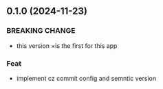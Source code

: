 ## 0.1.0 (2024-11-23)

### BREAKING CHANGE

- this version ×is the first for this app

### Feat

- implement cz commit config and semntic version
